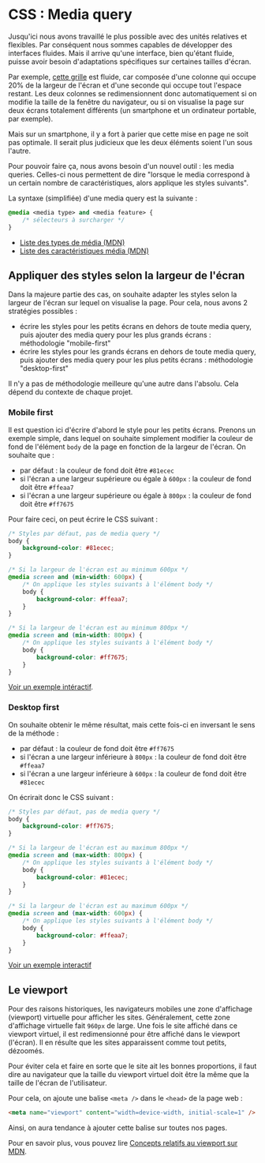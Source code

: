 # CSS : Media query

Jusqu'ici nous avons travaillé le plus possible avec des unités relatives et flexibles. Par conséquent nous sommes capables de développer des interfaces fluides. Mais il arrive qu'une interface, bien qu'étant fluide, puisse avoir besoin d'adaptations spécifiques sur certaines tailles d'écran.

Par exemple, [cette grille](https://codesandbox.io/s/fluid-grid-xmn15x) est fluide, car composée d'une colonne qui occupe 20% de la largeur de l'écran et d'une seconde qui occupe tout l'espace restant. Les deux colonnes se redimensionnent donc automatiquement si on modifie la taille de la fenêtre du navigateur, ou si on visualise la page sur deux écrans totalement différents (un smartphone et un ordinateur portable, par exemple).

Mais sur un smartphone, il y a fort à parier que cette mise en page ne soit pas optimale. Il serait plus judicieux que les deux éléments soient l'un sous l'autre.

Pour pouvoir faire ça, nous avons besoin d'un nouvel outil : les media queries. Celles-ci nous permettent de dire "lorsque le media correspond à un certain nombre de caractéristiques, alors applique les styles suivants".

La syntaxe (simplifiée) d'une media query est la suivante :

```css
@media <media type> and <media feature> {
	/* sélecteurs à surcharger */
}
```

- [Liste des types de média (MDN)](https://developer.mozilla.org/fr/docs/Web/CSS/Media_Queries/Using_media_queries#types_de_m%C3%A9dia)
- [Liste des caractéristiques média (MDN)](https://developer.mozilla.org/fr/docs/Web/CSS/Media_Queries/Using_media_queries#caract%C3%A9ristiques_m%C3%A9dia_media_features)

## Appliquer des styles selon la largeur de l'écran

Dans la majeure partie des cas, on souhaite adapter les styles selon la largeur de l'écran sur lequel on visualise la page. Pour cela, nous avons 2 stratégies possibles :

- écrire les styles pour les petits écrans en dehors de toute media query, puis ajouter des media query pour les plus grands écrans : méthodologie "mobile-first"
- écrire les styles pour les grands écrans en dehors de toute media query, puis ajouter des media query pour les plus petits écrans : méthodologie "desktop-first"

Il n'y a pas de méthodologie meilleure qu'une autre dans l'absolu. Cela dépend du contexte de chaque projet.

### Mobile first

Il est question ici d'écrire d'abord le style pour les petits écrans. Prenons un exemple simple, dans lequel on souhaite simplement modifier la couleur de fond de l'élément `body` de la page en fonction de la largeur de l'écran. On souhaite que :

- par défaut : la couleur de fond doit être `#81ecec`
- si l'écran a une largeur supérieure ou égale à `600px` : la couleur de fond doit être `#ffeaa7`
- si l'écran a une largeur supérieure ou égale à `800px` : la couleur de fond doit être `#ff7675`

Pour faire ceci, on peut écrire le CSS suivant :

```css
/* Styles par défaut, pas de media query */
body {
	background-color: #81ecec;
}

/* Si la largeur de l'écran est au minimum 600px */
@media screen and (min-width: 600px) {
	/* On applique les styles suivants à l'élément body */
	body {
		background-color: #ffeaa7;
	}
}

/* Si la largeur de l'écran est au minimum 800px */
@media screen and (min-width: 800px) {
	/* On applique les styles suivants à l'élément body */
	body {
		background-color: #ff7675;
	}
}
```

[Voir un exemple intéractif](https://codesandbox.io/s/mobile-first-5xnj9q).

### Desktop first

On souhaite obtenir le même résultat, mais cette fois-ci en inversant le sens de la méthode :

- par défaut : la couleur de fond doit être `#ff7675`
- si l'écran a une largeur inférieure à `800px` : la couleur de fond doit être `#ffeaa7`
- si l'écran a une largeur inférieure à `600px` : la couleur de fond doit être `#81ecec`

On écrirait donc le CSS suivant :

```css
/* Styles par défaut, pas de media query */
body {
	background-color: #ff7675;
}

/* Si la largeur de l'écran est au maximum 800px */
@media screen and (max-width: 800px) {
	/* On applique les styles suivants à l'élément body */
	body {
		background-color: #81ecec;
	}
}

/* Si la largeur de l'écran est au maximum 600px */
@media screen and (max-width: 600px) {
	/* On applique les styles suivants à l'élément body */
	body {
		background-color: #ffeaa7;
	}
}
```

[Voir un exemple interactif](https://codesandbox.io/s/desktop-first-uc2wpb)

## Le viewport

Pour des raisons historiques, les navigateurs mobiles une zone d'affichage (viewport) virtuelle pour afficher les sites. Généralement, cette zone d'affichage virtuelle fait `960px` de large. Une fois le site affiché dans ce viewport virtuel, il est redimensionné pour être affiché dans le viewport (l'écran). Il en résulte que les sites apparaissent comme tout petits, dézoomés.

Pour éviter cela et faire en sorte que le site ait les bonnes proportions, il faut dire au navigateur que la taille du viewport virtuel doit être la même que la taille de l'écran de l'utilisateur.

Pour cela, on ajoute une balise `<meta />` dans le `<head>` de la page web :

```html
<meta name="viewport" content="width=device-width, initial-scale=1" />
```

Ainsi, on aura tendance à ajouter cette balise sur toutes nos pages.

Pour en savoir plus, vous pouvez lire [Concepts relatifs au viewport sur MDN](https://developer.mozilla.org/fr/docs/Web/CSS/Viewport_concepts).
